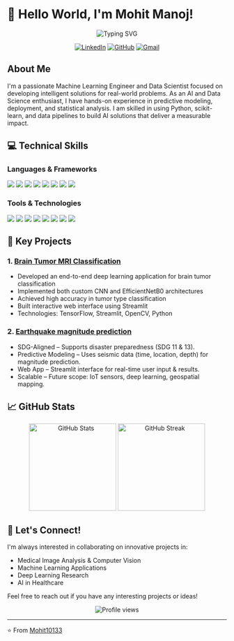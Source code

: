 # 👋 Hello World, I'm Mohit Manoj!

<div align="center">
  <img src="https://readme-typing-svg.demolab.com?font=Fira+Code&weight=600&size=28&duration=3000&pause=1000&color=3B88C3&center=true&vCenter=true&random=false&width=435&lines=Machine+Learning+Engineer;Deep+Learning+Enthusiast;AI+Developer;Computer+Vision+Specialist" alt="Typing SVG" />
</div>

<div align="center">
  
[![LinkedIn](https://img.shields.io/badge/LinkedIn-0077B5?style=for-the-badge&logo=linkedin&logoColor=white)](https://www.linkedin.com/in/mohit-manoj)
[![GitHub](https://img.shields.io/badge/GitHub-100000?style=for-the-badge&logo=github&logoColor=white)](https://github.com/Mohit10133)
[![Gmail](https://img.shields.io/badge/Gmail-D14836?style=for-the-badge&logo=gmail&logoColor=white)](mailto:mohit2002coc@gmail.com)

</div>

##  About Me

I'm a passionate Machine Learning Engineer and Data Scientist focused on developing intelligent solutions for real-world problems. As an AI and Data Science enthusiast, I have hands-on experience in predictive modeling, deployment, and statistical analysis. I am skilled in using Python, scikit-learn, and data pipelines to build AI solutions that deliver a measurable impact.

## 💻 Technical Skills

### Languages & Frameworks
<p align="left">
  <img src="https://img.shields.io/badge/Python-3776AB?style=for-the-badge&logo=python&logoColor=white" />
  <img src="https://img.shields.io/badge/TensorFlow-FF6F00?style=for-the-badge&logo=tensorflow&logoColor=white" />
  <img src="https://img.shields.io/badge/PyTorch-EE4C2C?style=for-the-badge&logo=pytorch&logoColor=white" />
  <img src="https://img.shields.io/badge/scikit--learn-F7931E?style=for-the-badge&logo=scikit-learn&logoColor=white" />
  <img src="https://img.shields.io/badge/OpenCV-27338e?style=for-the-badge&logo=OpenCV&logoColor=white" />
  <img src="https://img.shields.io/badge/Keras-D00000?style=for-the-badge&logo=Keras&logoColor=white" />
  <img src="https://img.shields.io/badge/Java-ED8B00?style=for-the-badge&logo=openjdk&logoColor=white" />
  <img src="https://img.shields.io/badge/MySQL-005C84?style=for-the-badge&logo=mysql&logoColor=white" />
</p>

### Tools & Technologies
<p align="left">
  <img src="https://img.shields.io/badge/Jupyter-F37626.svg?&style=for-the-badge&logo=Jupyter&logoColor=white" />
  <img src="https://img.shields.io/badge/Git-F05032?style=for-the-badge&logo=git&logoColor=white" />
  <img src="https://img.shields.io/badge/Docker-2CA5E0?style=for-the-badge&logo=docker&logoColor=white" />
  <img src="https://img.shields.io/badge/Streamlit-FF4B4B?style=for-the-badge&logo=Streamlit&logoColor=white" />
  <img src="https://img.shields.io/badge/Flask-000000?style=for-the-badge&logo=flask&logoColor=white" />
  <img src="https://img.shields.io/badge/conda-342B029.svg?&style=for-the-badge&logo=anaconda&logoColor=white" />
  <img src="https://img.shields.io/badge/PowerBI-F2C811?style=for-the-badge&logo=Power%20BI&logoColor=white" />
  <img src="https://img.shields.io/badge/Amazon_AWS-FF9900?style=for-the-badge&logo=amazonaws&logoColor=white" />
</p>

## 🎯 Key Projects

### 1. [Brain Tumor MRI Classification](https://github.com/Mohit10133/streamlit_brain_tumor_app)
- Developed an end-to-end deep learning application for brain tumor classification
- Implemented both custom CNN and EfficientNetB0 architectures
- Achieved high accuracy in tumor type classification
- Built interactive web interface using Streamlit
- Technologies: TensorFlow, Streamlit, OpenCV, Python

### 2. [Earthquake magnitude prediction]([Link-to-repo](https://github.com/Mohit10133/Earthquake_magnitude_Prediction))
- SDG-Aligned – Supports disaster preparedness (SDG 11 & 13).
- Predictive Modeling – Uses seismic data (time, location, depth) for magnitude prediction.
- Web App – Streamlit interface for real-time user input & results.
- Scalable – Future scope: IoT sensors, deep learning, geospatial mapping.

## 📈 GitHub Stats

<div align="center">
  <img src="https://github-readme-stats.vercel.app/api?username=Mohit10133&show_icons=true&theme=tokyonight" alt="GitHub Stats" height="200" />
  <img src="https://github-readme-streak-stats.herokuapp.com/?user=Mohit10133&theme=tokyonight" alt="GitHub Streak" height="200" />
</div>

## 🤝 Let's Connect!

I'm always interested in collaborating on innovative projects in:
- Medical Image Analysis & Computer Vision
- Machine Learning Applications
- Deep Learning Research
- AI in Healthcare

Feel free to reach out if you have any interesting projects or ideas!

<div align="center">
  <img src="https://komarev.com/ghpvc/?username=Mohit10133&style=flat-square&color=blue" alt="Profile views"/>
</div>

---
⭐️ From [Mohit10133](https://github.com/Mohit10133)
